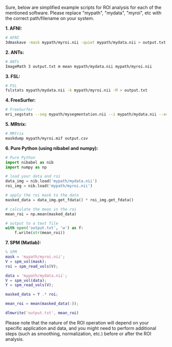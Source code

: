 Sure, below are simplified example scripts for ROI analysis for each of the mentioned software. Please replace "mypath", "mydata", "myroi", etc with the correct path/filename on your system.

**1. AFNI:**

```bash
# AFNI
3dmaskave -mask mypath/myroi.nii -quiet mypath/mydata.nii > output.txt
```

**2. ANTs:**

```bash
# ANTs
ImageMath 3 output.txt m mean mypath/mydata.nii mypath/myroi.nii
```

**3. FSL:**
 
```bash
# FSL
fslstats mypath/mydata.nii -k mypath/myroi.nii -M > output.txt
```

**4. FreeSurfer:**

```bash
# FreeSurfer
mri_segstats --seg mypath/mysegmentation.nii --i mypath/mydata.nii --avgwf output.txt
```

**5. MRtrix:**

```bash
# MRtrix
maskdump mypath/myroi.mif output.csv
```

**6. Pure Python (using nibabel and numpy):**

```python
# Pure Python
import nibabel as nib
import numpy as np

# load your data and roi
data_img = nib.load('mypath/mydata.nii')
roi_img = nib.load('mypath/myroi.nii')

# apply the roi mask to the data
masked_data = data_img.get_fdata() * roi_img.get_fdata()

# calculate the mean in the roi
mean_roi = np.mean(masked_data)

# output to a text file
with open('output.txt', 'w') as f:
    f.write(str(mean_roi))
```

**7. SPM (Matlab):**

```matlab
% SPM
mask = 'mypath/myroi.nii';
V = spm_vol(mask);
roi = spm_read_vols(V);

data = 'mypath/mydata.nii';
V = spm_vol(data);
Y = spm_read_vols(V);

masked_data = Y .* roi;

mean_roi = mean(masked_data(:));

dlmwrite('output.txt', mean_roi)
```
Please note that the nature of the ROI operation will depend on your specific application and data, and you might need to perform additional steps (such as smoothing, normalization, etc.) before or after the ROI analysis.
